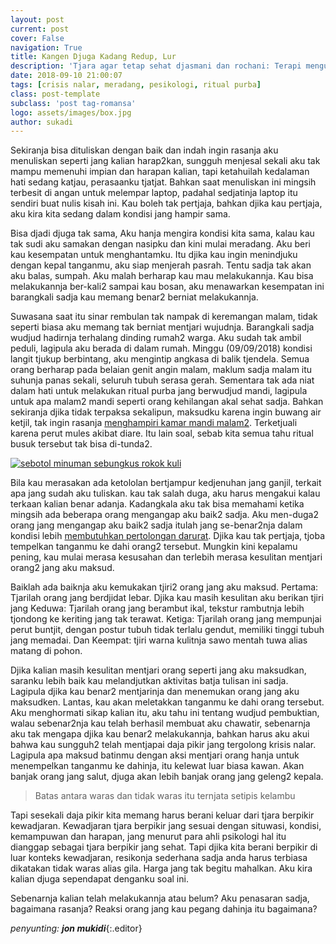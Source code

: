 ```yaml
---
layout: post
current: post
cover: False
navigation: True
title: Kangen Djuga Kadang Redup, Lur
description: 'Tjara agar tetap sehat djasmani dan rochani: Terapi menguntji diri.'
date: 2018-09-10 21:00:07
tags: [crisis nalar, meradang, pesikologi, ritual purba]
class: post-template
subclass: 'post tag-romansa'
logo: assets/images/box.jpg
author: sukadi
---
```


Sekiranja bisa dituliskan dengan baik dan indah ingin rasanja aku menuliskan seperti jang kalian harap2kan, sungguh menjesal sekali aku tak mampu memenuhi impian dan harapan kalian, tapi ketahuilah kedalaman hati sedang katjau, perasaanku tjatjat. Bahkan saat menuliskan ini mingsih terbesit di angan untuk melempar laptop, padahal sedjatinja laptop itu sendiri buat nulis kisah ini. Kau boleh tak pertjaja, bahkan djika kau pertjaja, aku kira kita sedang dalam kondisi jang hampir sama. 

Bisa djadi djuga tak sama, Aku hanja mengira kondisi kita sama, kalau kau tak sudi aku samakan dengan nasipku dan kini mulai meradang. Aku beri kau kesempatan untuk menghantamku. Itu djika kau ingin menindjuku dengan kepal tanganmu, aku siap menjerah pasrah. Tentu sadja tak akan aku balas, sumpah. Aku malah berharap kau mau melakukannja. Kau bisa melakukannja ber-kali2 sampai kau bosan, aku menawarkan kesempatan ini barangkali sadja kau memang benar2 berniat melakukannja.

Suwasana saat itu sinar rembulan tak nampak di keremangan malam, tidak seperti biasa aku memang tak berniat mentjari wujudnja. Barangkali sadja wudjud hadirnja terhalang dinding rumah2 warga. Aku sudah tak ambil peduli, lagipula aku berada di dalam rumah. Minggu (09/09/2018) kondisi langit tjukup berbintang, aku mengintip angkasa di balik tjendela. Semua orang berharap pada belaian genit angin malam, maklum sadja malam itu suhunja panas sekali, seluruh tubuh serasa gerah. Sementara tak ada niat dalam hati untuk melakukan ritual purba jang berwudjud mandi, lagipula untuk apa malam2 mandi seperti orang kehilangan akal sehat sadja. Bahkan sekiranja djika tidak terpaksa sekalipun, maksudku karena ingin buwang air ketjil, tak ingin rasanja [menghampiri kamar mandi malam2](https://www.paciran.com/eternal-flames-bangles-nostalgia-apa.html). Terketjuali karena perut mules akibat diare. Itu lain soal, sebab kita semua tahu ritual busuk tersebut tak bisa di-tunda2.

[![sebotol minuman sebungkus rokok kuli](https://i0.wp.com/www.paciran.com/assets/images/terapi-kewarasan.jpg?resize=540,270)](assets/images/terapi-kewarasan.jpg)

Bila kau merasakan ada ketololan bertjampur kedjenuhan jang ganjil, terkait apa jang sudah aku tuliskan. kau tak salah duga, aku harus mengakui kalau terkaan kalian benar adanja. Kadangkala aku tak bisa memahami ketika mingsih ada beberapa orang mengangap aku baik2 sadja. Aku men-duga2 orang jang mengangap aku baik2 sadja itulah jang se-benar2nja dalam kondisi lebih [membutuhkan pertolongan darurat](https://www.paciran.com/resensi-tjinta-imensi-kehilangam.html). Djika kau tak pertjaja, tjoba tempelkan tanganmu ke dahi orang2 tersebut. Mungkin kini kepalamu pening, kau mulai merasa kesusahan dan terlebih merasa kesulitan mentjari orang2 jang aku maksud.

Baiklah ada baiknja aku kemukakan tjiri2 orang jang aku maksud.
Pertama: Tjarilah orang jang berdjidat lebar. Djika kau masih kesulitan aku berikan tjiri jang Keduwa: Tjarilah orang jang berambut ikal, tekstur rambutnja lebih tjondong ke keriting jang tak terawat. Ketiga: Tjarilah orang jang mempunjai perut buntjit, dengan postur tubuh tidak terlalu gendut, memiliki tinggi tubuh jang memadai. Dan Keempat: tjiri warna kulitnja sawo mentah tuwa alias matang di pohon.

Djika kalian masih kesulitan mentjari orang seperti jang aku maksudkan, saranku lebih baik kau melandjutkan aktivitas batja tulisan ini sadja. Lagipula djika kau benar2 mentjarinja dan menemukan orang jang aku maksudken. Lantas, kau akan meletakkan tanganmu ke dahi orang tersebut. Aku menghormati sikap kalian itu, aku tahu ini tentang wudjud pembuktian, walau sebenar2nja kau telah berhasil membuat aku chawatir, sebenarnja aku tak mengapa djika kau benar2 melakukannja, bahkan harus aku akui bahwa kau sungguh2 telah mentjapai daja pikir jang tergolong krisis nalar. Lagipula apa maksud batinmu dengan aksi mentjari orang hanja untuk menempelkan tanganmu ke dahinja, itu kelewat luar biasa kawan. Akan banjak orang jang salut, djuga akan lebih banjak orang jang geleng2 kepala.

> Batas antara waras dan tidak waras itu ternjata setipis kelambu

Tapi sesekali daja pikir kita memang harus berani keluar dari tjara berpikir kewadjaran. Kewadjaran tjara berpikir jang sesuai dengan situwasi, kondisi, kemampuwan dan harapan, jang menurut para ahli psikologi hal itu dianggap sebagai tjara berpikir jang sehat. Tapi djika kita berani berpikir di luar konteks kewadjaran, resikonja sederhana sadja anda harus terbiasa dikatakan tidak waras alias gila. Harga jang tak begitu mahalkan. Aku kira kalian djuga sependapat denganku soal ini.

Sebenarnja kalian telah melakukannja atau belum? Aku penasaran sadja, bagaimana rasanja? Reaksi orang jang kau pegang dahinja itu bagaimana?

_penyunting: **jon mukidi**_{:.editor}
